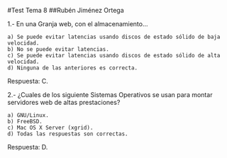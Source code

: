 #Test Tema 8
##Rubén Jiménez Ortega

1.- En una Granja web, con el almacenamiento...

	a) Se puede evitar latencias usando discos de estado sólido de baja velocidad.
	b) No se puede evitar latencias.
	c) Se puede evitar latencias usando discos de estado sólido de alta velocidad.
	d) Ninguna de las anteriores es correcta.
Respuesta: C.

2.-  ¿Cuales de los siguiente Sistemas Operativos se usan para montar servidores web de altas prestaciones?

	a) GNU/Linux.
	b) FreeBSD.
	c) Mac OS X Server (xgrid).
	d) Todas las respuestas son correctas.
Respuesta: D.